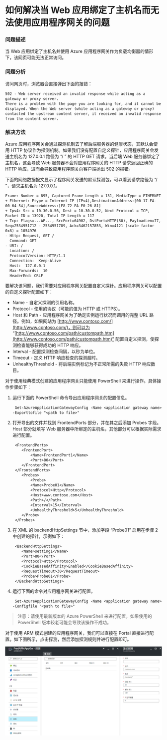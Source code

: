 <properties
	pageTitle="如何解决当 Web 应用绑定了主机名而无法使用应用程序网关的问题"
	description="如何解决当 Web 应用绑定了主机名而无法使用应用程序网关的问题。"
	services="app-service-web"
	documentationCenter=""
	authors=""
	manager=""
	editor=""
	tags=""/>

<tags
	ms.service="app-service-web-aog"
	ms.date="12/05/2016"
	wacn.date="12/05/2016"/>
# 如何解决当 Web 应用绑定了主机名而无法使用应用程序网关的问题 #

### 问题描述 ###

当 Web 应用绑定了主机名并使用 Azure 应用程序网关作为负载均衡器的情形下，该网页可能无法正常访问。

### 问题分析 ###

访问网页时，浏览器会直接弹出下面的报错：

    502 - Web server received an invalid response while acting as a gateway or proxy server.
    There is a problem with the page you are looking for, and it cannot be displayed. When the Web server (while acting as a gateway or proxy) contacted the upstream content server, it received an invalid response from the content server.

### 解决方法 ###

Azure 应用程序网关会通过探测机制去了解后端服务器的健康状态，其默认会使用 HTTP 协议作为探测机制。如果我们没有配置自定义探针，应用程序网关会发送主机名为 127.0.0.1 路径为 “/ ” 的 HTTP GET 请求。当后端 Web 服务器绑定了主机名，这会导致 Web 服务器不会对应用程序网关的 HTTP 请求返回正确的 HTTP 响应，进而会导致应用程序网关向客户端抛出 502 的报错。

下面的网络数据报文显示了程序网关发送的默认探测包，可以看到请求路径为 “/ ”，请求主机名为 127.0.0.1。

    Frame: Number = 895, Captured Frame Length = 131, MediaType = ETHERNET
    + Ethernet: Etype = Internet IP (IPv4),DestinationAddress:[00-17-FA-00-64-54],SourceAddress:[F8-72-EA-E0-26-81]
    + Ipv4: Src = 10.30.0.56, Dest = 10.30.0.52, Next Protocol = TCP, Packet ID = 13920, Total IP Length = 117
    + Tcp: Flags=...AP..., SrcPort=64902, DstPort=HTTP(80), PayloadLen=77, Seq=2534951712 - 2534951789, Ack=3462157853, Win=4121 (scale factor 0x8) = 1054976
    - Http: Request, GET / 
      Command: GET
    - URI: /
      Location: / 
      ProtocolVersion: HTTP/1.1
      Connection:  Keep-Alive
      Host:  127.0.0.1
      Max-Forwards:  10
      HeaderEnd: CRLF

要解决该问题，我们需要对应用程序网关配置自定义探针。应用程序网关可以配置的自定义探针配置如下：

- Name - 自定义探测的引用名称。
- Protocol - 使用的协议（可能的值为 HTTP 或 HTTPS）。
- Host 和 Path - 应用程序网关为了确定实例运行状况而调用的完整 URL 路径。例如，如果网站为 [http://www.contoso.com/](http://www.contoso.com/)，则可以为 “[http://www.contoso.com/path/custompath.htm](http://www.contoso.com/path/custompath.htm)” 配置自定义探测，使探测检查能够获得成功的 HTTP 响应。
- Interval - 配置探测检查间隔，以秒为单位。
- Timeout - 定义 HTTP 响应检查的探测超时。
- UnhealthyThreshold - 将后端实例标记为不正常所需的失败 HTTP 响应数目。

对于使用经典模式创建的应用程序网关只能使用 PowerShell 来进行操作。具体操作步骤如下：

1. 运行下面的 PowerShell 命令导出应用程序网关的配置信息。

		Get-AzureApplicationGatewayConfig -Name <application gateway name> -Exporttofile "<path to file>"

2. 打开导出的文件并找到 FrontendPorts 部分，并在其之后添加 Probes 字段。Host 部分就填写 Web 服务器中所绑定的主机名，其他部分可以根据实际需求进行配置。

		<FrontendPorts>
		   <FrontendPort>
		       <Name>FrontendPort1</Name>
		       <Port>80</Port>
		   </FrontendPort>
		</FrontendPorts>
		   <Probes>
		       <Probe>
		       <Name>Probe01</Name>
		       <Protocol>Http</Protocol>
		       <Host>www.contoso.com</Host>
		       <Path>/</Path>
		       <Interval>15</Interval>
		       <UnhealthyThreshold>5</UnhealthyThreshold>
		   </Probe>
		</Probes>

3. 在 XML 的 backendHttpSettings 节中，添加字段 “<Probe>Probe01</Probe>” 启用在步骤 2 中创建的探针，示例如下：

		<BackendHttpSettings>
		   <Name>setting1</Name>
		   <Port>80</Port>
		   <Protocol>Http</Protocol>
		   <CookieBasedAffinity>Enabled</CookieBasedAffinity>
		   <RequestTimeout>30</RequestTimeout>
		   <Probe>Probe01</Probe>
		</BackendHttpSettings>

4. 运行下面的命令对应用程序网关进行配置。

		Set-AzureApplicationGatewayConfig -Name <application gateway name> -Configfile "<path to file>"

>注意：请使用最新版本的 Azure PowerShell 来进行配置，如果使用的 PowerShell 版本较老可能会导致该操作不成功。

对于使用 ARM 模式创建的应用程序网关，我们可以直接在 Portal 直接进行配置。如下图所示，点击探测，然后添加探测规则并进行配置即可。
 
![Portal-ARMAppGw](./media/aog-web-apps-bind-host-name-gateway-unusable/Portal-ARMAppGw.png)